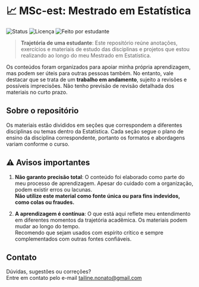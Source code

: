 # 📈 MSc-est: Mestrado em Estatística

![Status](https://img.shields.io/badge/status-em%20desenvolvimento-yellow)
![Licença](https://img.shields.io/badge/licen%C3%A7a-pessoal-lightgrey)
![Feito por estudante](https://img.shields.io/badge/feito%20por-estudante-%23f2a2e8)

> **Trajetória de uma estudante**: Este repositório reúne anotações, exercícios e materiais de estudo das disciplinas e projetos que estou realizando ao longo do meu Mestrado em Estatística.

Os conteúdos foram organizados para apoiar minha própria aprendizagem, mas podem ser úteis para outras pessoas também. No entanto, vale destacar que se trata de um **trabalho em andamento**, sujeito a revisões e possíveis imprecisões. Não tenho previsão de revisão detalhada dos materiais no curto prazo.

## Sobre o repositório

Os materiais estão divididos em seções que correspondem a diferentes disciplinas ou temas dentro da Estatística. Cada seção segue o plano de ensino da disciplina correspondente, portanto os formatos e abordagens variam conforme o curso.

## ⚠️ Avisos importantes

1. **Não garanto precisão total**: O conteúdo foi elaborado como parte do meu processo de aprendizagem. Apesar do cuidado com a organização, podem existir erros ou lacunas.  
   **Não utilize este material como fonte única ou para fins indevidos, como colas ou fraudes.**

2. **A aprendizagem é contínua**: O que está aqui reflete meu entendimento em diferentes momentos da trajetória acadêmica. Os materiais podem mudar ao longo do tempo.  
   Recomendo que sejam usados com espírito crítico e sempre complementados com outras fontes confiáveis.

## Contato

Dúvidas, sugestões ou correções?  
Entre em contato pelo e-mail tailine.nonato@gmail.com
